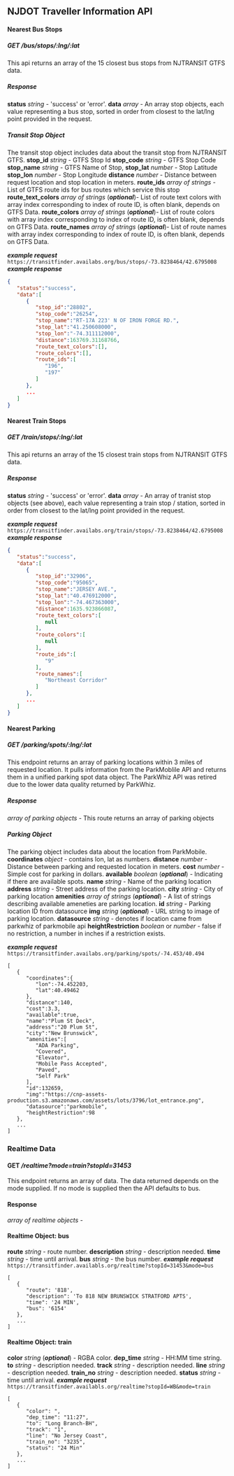 ## NJDOT Traveller Information API

#### Nearest Bus Stops 
##### GET ___/bus/stops/:lng/:lat___
This api returns an array of the 15 closest bus stops from NJTRANSIT GTFS data.
##### Response  
__status__ _string_ - 'success' or 'error'.
__data__ _array_ - An array stop objects, each value representing a bus stop, sorted in order from closest to the lat/lng point provided in the request.

##### Transit Stop Object
The transit stop object includes data about the transit stop from NJTRANSIT GTFS. 
__stop_id__ _string_ - GTFS Stop Id
__stop_code__ _string_ - GTFS Stop Code 
__stop_name__ _string_ - GTFS Name of Stop,
__stop_lat__ _number_ - Stop Latitude 
__stop_lon__ _number_ - Stop Longitude
__distance__ _number_ - Distance between request location and stop location in meters.
__route_ids__ _array of strings_ - List of GTFS route ids for bus routes which service this stop 
__route_text_colors__ _array of strings_ (___optional___)-  List of route text colors with array index corresponding to index of route ID, is often blank, depends on GTFS Data.
__route_colors__  _array of strings_ (___optional___)-  List of route colors with array index corresponding to index of route ID, is often blank, depends on GTFS Data.
__route_names__  _array of strings_ (___optional___)-  List of route names with array index corresponding to index of route ID, is often blank, depends on GTFS Data.

___example request___
```https://transitfinder.availabs.org/bus/stops/-73.8238464/42.6795008```
___example response___
```json
{  
   "status":"success",
   "data":[  
      {  
         "stop_id":"28802",
         "stop_code":"26254",
         "stop_name":"RT-17A 223' N OF IRON FORGE RD.",
         "stop_lat":"41.250608000",
         "stop_lon":"-74.311112000",
         "distance":163769.31168766,
         "route_text_colors":[],
         "route_colors":[],
         "route_ids":[  
            "196",
            "197"
         ]
      },
      ...
   ]
}
```
#### Nearest Train Stops 
##### GET ___/train/stops/:lng/:lat___
This api returns an array of the 15 closest train stops from NJTRANSIT GTFS data.
##### Response  
__status__ _string_ - 'success' or 'error'.
__data__ _array_ - An array of tranist stop objects (see above), each value representing a train stop / station, sorted in order from closest to the lat/lng point provided in the request.

___example request___
```https://transitfinder.availabs.org/train/stops/-73.8238464/42.6795008```
___example response___
```json
{  
   "status":"success",
   "data":[  
      {  
         "stop_id":"32906",
         "stop_code":"95065",
         "stop_name":"JERSEY AVE.",
         "stop_lat":"40.476912000",
         "stop_lon":"-74.467363000",
         "distance":1635.923866087,
         "route_text_colors":[  
            null
         ],
         "route_colors":[  
            null
         ],
         "route_ids":[  
            "9"
         ],
         "route_names":[  
            "Northeast Corridor"
         ]
      },
      ...
   ]
}
```
#### Nearest Parking 
##### GET ___/parking/spots/:lng/:lat___
This endpoint returns an array of parking locations within 3 miles of requested location. It pulls  information from the ParkMoblile API and returns them in a unified parking spot data object.
The ParkWhiz API was retired due to the lower data quality returned by ParkWhiz.
##### Response  
_array of parking objects_ - This route returns an array of parking objects

##### Parking Object
The parking object includes data about the location from ParkMobile.
__coordinates__ _object_ - contains lon, lat  as numbers.
__distance__ _number_ - Distance between parking and requested location in meters. 
__cost__ _number_ - Simple cost for parking in dollars.
__available__ _boolean_ (___optional___) - Indicating if there are available spots.
__name__ _string_ - Name of the parking location
__address__ _string_ - Street address of the parking location.
__city__ _string_ - City of parking location
__amenities__ _array of strings_ (___optional___) - A list of strings describing available ameneties are parking location. 
__id__  _string_ - Parking location ID from datasource
__img__  _string_ (___optional___) - URL string to image of parking location. 
__datasource__ _string_ - denotes if location came from parkwhiz of parkmobile api
__heightRestriction__ _boolean_ or _number_ - false if no restriction, a number in inches if a restriction exists.

___example request___
```https://transitfinder.availabs.org/parking/spots/-74.453/40.494```
```
[  
   {  
      "coordinates":{  
         "lon":-74.452203,
         "lat":40.49462
      },
      "distance":140,
      "cost":3.3,
      "available":true,
      "name":"Plum St Deck",
      "address":"20 Plum St",
      "city":"New Brunswick",
      "amenities":[  
         "ADA Parking",
         "Covered",
         "Elevator",
         "Mobile Pass Accepted",
         "Paved",
         "Self Park"
      ],
      "id":132659,
      "img":"https://cnp-assets-production.s3.amazonaws.com/assets/lots/3796/lot_entrance.png",
      "datasource":"parkmobile",
      "heightRestriction":98
   },
   ...
]
```
### Realtime Data
#### GET ___/realtime?mode=train?stopId=31453___
This endpoint returns an array of data. The data returned depends on the mode supplied. If no mode is supplied then the API defaults to bus.
#### Response
_array of realtime objects_ - 
#### Realtime Object: bus
__route__ _string_ - route number.
__description__ _string_ - description needed.
__time__ _string_ - time until arrival.
__bus__ _string_ - the bus number.
___example request___
```https://transitfinder.availabls.org/realtime?stopId=31453&mode=bus```
```
[
   {
      "route": '818',
      "description": 'To 818 NEW BRUNSWICK STRATFORD APTS',
      "time": '24 MIN',
      "bus": '6154'
   },
   ...
]
```
#### Realtime Object: train
__color__ _string_ (___optional___) - RGBA color.
__dep_time__ _string_ - HH:MM time string.
__to__ _string_ - description needed.
__track__ _string_ - description needed.
__line__ _string_ - description needed.
__train_no__ _string_ - description needed.
__status__ _string_ - time until arrival.
___example request___
```https://transitfinder.availabls.org/realtime?stopId=WB&mode=train```
```
[
   {
      "color": ",
      "dep_time": "11:27",
      "to": "Long Branch-BH",
      "track": "1",
      "line": "No Jersey Coast",
      "train_no": "3235",
      "status": "24 Min"
   },
   ...
]
```